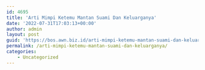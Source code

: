 ```yaml
---
id: 4695
title: 'Arti Mimpi Ketemu Mantan Suami Dan Keluarganya'
date: '2022-07-31T17:03:13+00:00'
author: admin
layout: post
guid: 'https://bos.awn.biz.id/arti-mimpi-ketemu-mantan-suami-dan-keluarganya/'
permalink: /arti-mimpi-ketemu-mantan-suami-dan-keluarganya/
categories:
    - Uncategorized
---
```


